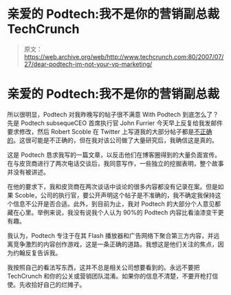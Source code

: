 # 亲爱的 Podtech:我不是你的营销副总裁 TechCrunch

> 原文：<https://web.archive.org/web/http://www.techcrunch.com:80/2007/07/27/dear-podtech-im-not-your-vp-marketing/>

# 亲爱的 Podtech:我不是你的营销副总裁

所以很明显，Podtech 对我昨晚写的帖子很不满意 With Podtech 到底怎么了？先是 Podtech subsequeCEO 首席执行官 John Furrier 今天早上反复给我发邮件要求修改，然后 Robert Scoble 在 Twitter 上写道我的大部分帖子都是[不正确的](https://web.archive.org/web/20230218173744/http://twitter.com/Scobleizer/statuses/172138512)。这很可能是不正确的，但在我对该公司做了大量研究后，我确信这是真的。

这是 Podtech 恳求我写的一篇文章，以反击他们在博客圈得到的大量负面宣传。在与皮货商进行了两次电话交谈后，我同意写作，一些独立的挖掘表明，整个故事并没有被讲述。

在他的要求下，我和皮货商在两次谈话中谈论的很多内容都没有记录在案。但是如果 Scoble，公司的执行官，要公开声明这个帖子是不准确的，我不确定我保持这个信息不公开是否合适。此外，到目前为止，我对 Podtech 的大部分个人意见都藏在心里。举例来说，我没有说我个人认为 90%的 Podtech 内容比看油漆变干更有趣。

我认为，Podtech 专注于在其 Flash 播放器和广告网络下聚合第三方内容，并远离竞争激烈的内容创作游戏，这是一条正确的道路。我想这是他们关注的焦点，因为约翰反复告诉我。

我按照自己的看法写东西，这并不总是相关公司想要看到的。永远不要把 TechCrunch 和你的公关或营销团队混淆。如果你的信息不清楚，不要开枪打信使。先收拾好自己的烂摊子。